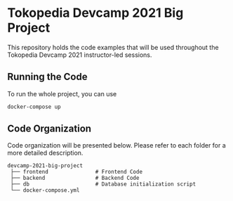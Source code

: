 # Tokopedia Devcamp 2021 Big Project

This repository holds the code examples that will be used throughout the Tokopedia Devcamp 2021 instructor-led sessions.

## Running the Code

To run the whole project, you can use

```bash
docker-compose up
```

## Code Organization

Code organization will be presented below. Please refer to each folder for a more detailed description.

```
devcamp-2021-big-project
 ├── frontend               # Frontend Code
 ├── backend                # Backend Code
 ├── db                     # Database initialization script
 └── docker-compose.yml
```
